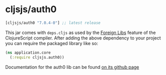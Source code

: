 # cljsjs/auth0

[](dependency)
```clojure
[cljsjs/auth0 "7.0.4-0"] ;; latest release
```
[](/dependency)

This jar comes with `deps.cljs` as used by the [Foreign Libs][flibs] feature
of the ClojureScript compiler. After adding the above dependency to your project
you can require the packaged library like so:

```clojure
(ns application.core
  (:require cljsjs.auth0))
```

Documentation for the auth0 lib can be found [on its github page](https://github.com/auth0/auth0.js)

[flibs]: https://github.com/clojure/clojurescript/wiki/Packaging-Foreign-Dependencies
